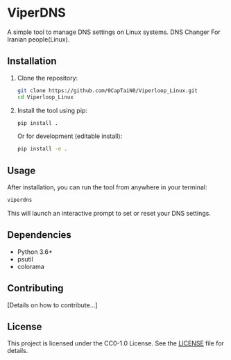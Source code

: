 # ViperDNS

A simple tool to manage DNS settings on Linux systems. DNS Changer For Iranian people(Linux).

## Installation

1.  Clone the repository:
    ```bash
    git clone https://github.com/0CapTaiN0/Viperloop_Linux.git
    cd Viperloop_Linux
    ```
2.  Install the tool using pip:
    ```bash
    pip install .
    ```
    Or for development (editable install):
    ```bash
    pip install -e .
    ```

## Usage

After installation, you can run the tool from anywhere in your terminal:

```bash
viperdns
```

This will launch an interactive prompt to set or reset your DNS settings.

## Dependencies

- Python 3.6+
- psutil
- colorama

## Contributing

[Details on how to contribute...]

## License

This project is licensed under the CC0-1.0 License. See the [LICENSE](LICENSE) file for details. 
